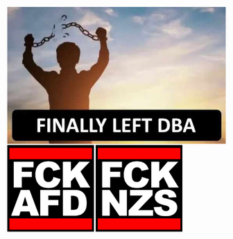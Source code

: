 <img src="images/fuck dba.jpg" alt="FINALLY LEFT DBA" /> <img src="images/FCKAFD.png" alt="FCK AFD" width=200 /> <img src="images/FCKNZS.png" alt="FCK NZS" width=200 />
